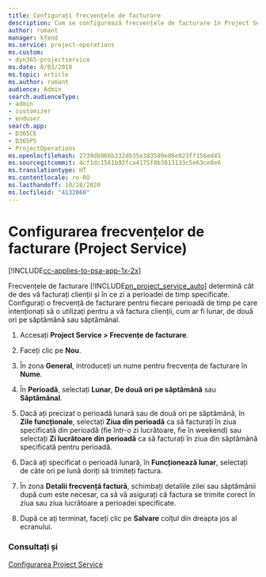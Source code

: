 ```yaml
---
title: Configurați frecvențele de facturare
description: Cum se configurează frecvențele de facturare în Project Service
author: rumant
manager: kfend
ms.service: project-operations
ms.custom:
- dyn365-projectservice
ms.date: 8/03/2018
ms.topic: article
ms.author: rumant
audience: Admin
search.audienceType:
- admin
- customizer
- enduser
search.app:
- D365CE
- D365PS
- ProjectOperations
ms.openlocfilehash: 2739db966b332db35e383589e06e023ff156ed45
ms.sourcegitcommit: 4cf1dc1561b92fca4175f0b3813133c5e63ce8e6
ms.translationtype: HT
ms.contentlocale: ro-RO
ms.lasthandoff: 10/28/2020
ms.locfileid: "4132060"
---
```

# <a name="set-up-invoice-frequencies-project-service"></a>Configurarea frecvențelor de facturare (Project Service)

[!INCLUDE[cc-applies-to-psa-app-1x-2x](../includes/cc-applies-to-psa-app-1x-2x.md)]

Frecvențele de facturare [!INCLUDE[pn_project_service_auto](../includes/pn-project-service-auto.md)] determină cât de des vă facturați clienții și în ce zi a perioadei de timp specificate. Configurați o frecvență de facturare pentru fiecare perioadă de timp pe care intenționați să o utilizați pentru a vă factura clienții, cum ar fi lunar, de două ori pe săptămână sau săptămânal.  
  
1.  Accesați **Project Service > Frecvențe de facturare**.  
  
2.  Faceți clic pe **Nou**.  
  
3.  În zona **General**, introduceți un nume pentru frecvența de facturare în **Nume**.  
  
4.  În **Perioadă**, selectați **Lunar**, **De două ori pe săptămână** sau **Săptămânal**.  
  
5.  Dacă ați precizat o perioadă lunară sau de două ori pe săptămână, în **Zile funcționale**, selectați **Ziua din perioadă** ca să facturați în ziua specificată din perioadă (fie într-o zi lucrătoare, fie în weekend) sau selectați **Zi lucrătoare din perioadă** ca să facturați în ziua din săptămână specificată pentru perioadă.  
  
6.  Dacă ați specificat o perioadă lunară, în **Funcționează lunar**, selectați de câte ori pe lună doriți să trimiteți factura.  
  
7.  În zona **Detalii frecvență factură**, schimbați detaliile zilei sau săptămânii după cum este necesar, ca să vă asigurați că factura se trimite corect în ziua sau ziua lucrătoare a perioadei specificate.  
  
8.  După ce ați terminat, faceți clic pe **Salvare** colțul din dreapta jos al ecranului.  
  
### <a name="see-also"></a>Consultați și  
 [Configurarea Project Service](../psa/configure.md)
